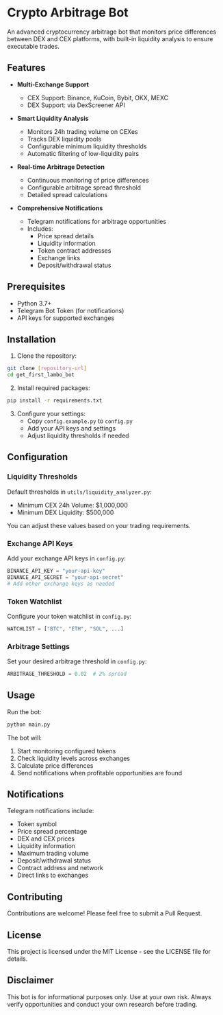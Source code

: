 # Crypto Arbitrage Bot

An advanced cryptocurrency arbitrage bot that monitors price differences between DEX and CEX platforms, with built-in liquidity analysis to ensure executable trades.

## Features

- **Multi-Exchange Support**
  - CEX Support: Binance, KuCoin, Bybit, OKX, MEXC
  - DEX Support: via DexScreener API
  
- **Smart Liquidity Analysis**
  - Monitors 24h trading volume on CEXes
  - Tracks DEX liquidity pools
  - Configurable minimum liquidity thresholds
  - Automatic filtering of low-liquidity pairs

- **Real-time Arbitrage Detection**
  - Continuous monitoring of price differences
  - Configurable arbitrage spread threshold
  - Detailed spread calculations

- **Comprehensive Notifications**
  - Telegram notifications for arbitrage opportunities
  - Includes:
    - Price spread details
    - Liquidity information
    - Token contract addresses
    - Exchange links
    - Deposit/withdrawal status

## Prerequisites

- Python 3.7+
- Telegram Bot Token (for notifications)
- API keys for supported exchanges

## Installation

1. Clone the repository:
```bash
git clone [repository-url]
cd get_first_lambo_bot
```

2. Install required packages:
```bash
pip install -r requirements.txt
```

3. Configure your settings:
   - Copy `config.example.py` to `config.py`
   - Add your API keys and settings
   - Adjust liquidity thresholds if needed

## Configuration

### Liquidity Thresholds
Default thresholds in `utils/liquidity_analyzer.py`:
- Minimum CEX 24h Volume: $1,000,000
- Minimum DEX Liquidity: $500,000

You can adjust these values based on your trading requirements.

### Exchange API Keys
Add your exchange API keys in `config.py`:
```python
BINANCE_API_KEY = "your-api-key"
BINANCE_API_SECRET = "your-api-secret"
# Add other exchange keys as needed
```

### Token Watchlist
Configure your token watchlist in `config.py`:
```python
WATCHLIST = ["BTC", "ETH", "SOL", ...]
```

### Arbitrage Settings
Set your desired arbitrage threshold in `config.py`:
```python
ARBITRAGE_THRESHOLD = 0.02  # 2% spread
```

## Usage

Run the bot:
```bash
python main.py
```

The bot will:
1. Start monitoring configured tokens
2. Check liquidity levels across exchanges
3. Calculate price differences
4. Send notifications when profitable opportunities are found

## Notifications

Telegram notifications include:
- Token symbol
- Price spread percentage
- DEX and CEX prices
- Liquidity information
- Maximum trading volume
- Deposit/withdrawal status
- Contract address and network
- Direct links to exchanges

## Contributing

Contributions are welcome! Please feel free to submit a Pull Request.

## License

This project is licensed under the MIT License - see the LICENSE file for details.

## Disclaimer

This bot is for informational purposes only. Use at your own risk. Always verify opportunities and conduct your own research before trading. 